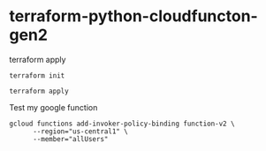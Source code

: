 # terraform-python-cloudfuncton-gen2

terraform apply

```terminal
terraform init
```

```terminal
terraform apply
```

Test my google function

```terminal
gcloud functions add-invoker-policy-binding function-v2 \
      --region="us-central1" \
      --member="allUsers"
```
